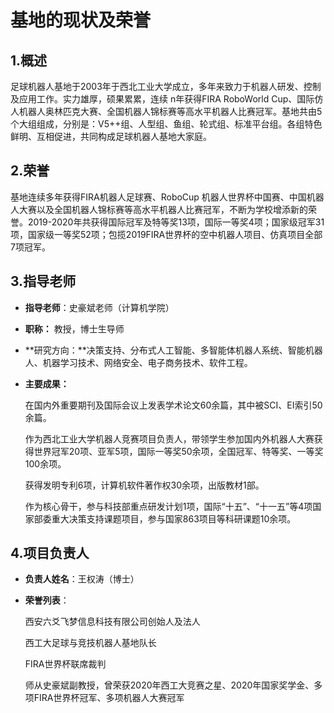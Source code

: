 # 基地的现状及荣誉

## 1.概述

足球机器人基地于2003年于西北工业大学成立，多年来致力于机器人研发、控制及应用工作。实力雄厚，硕果累累，连续 n年获得FIRA RoboWorld Cup、国际仿人机器人奥林匹克大赛、全国机器人锦标赛等高水平机器人比赛冠军。基地共由5个大组组成，分别是：V5++组、人型组、鱼组、轮式组、标准平台组。各组特色鲜明、互相促进，共同构成足球机器人基地大家庭。

## 2.荣誉

基地连续多年获得FIRA机器人足球赛、RoboCup 机器人世界杯中国赛、中国机器人大赛以及全国机器人锦标赛等高水平机器人比赛冠军，不断为学校增添新的荣誉。2019-2020年共获得国际冠军及特等奖13项，国际一等奖4项；国家级冠军31项，国家级一等奖52项；包揽2019FIRA世界杯的空中机器人项目、仿真项目全部7项冠军。

## 3.指导老师

+ **指导老师**：史豪斌老师（计算机学院）

+ **职称：** 教授，博士生导师

+ **研究方向：**决策支持、分布式人工智能、多智能体机器人系统、智能机器人、机器学习技术、网络安全、电子商务技术、软件工程。

+ **主要成果：**

  在国内外重要期刊及国际会议上发表学术论文60余篇，其中被SCI、EI索引50余篇。

  作为西北工业大学机器人竞赛项目负责人，带领学生参加国内外机器人大赛获得世界冠军20项、亚军5项，国际一等奖50余项，全国冠军、特等奖、一等奖100余项。

  获得发明专利6项，计算机软件著作权30余项，出版教材1部。

  作为核心骨干，参与科技部重点研发计划1项，国际“十五”、“十一五”等4项国家部委重大决策支持课题项目，参与国家863项目等科研课题10余项。

## 4.项目负责人

+ **负责人姓名**：王权涛（博士）

+ **荣誉列表**：

  西安六爻飞梦信息科技有限公司创始人及法人

  西工大足球与竞技机器人基地队长

  FIRA世界杯联席裁判

  师从史豪斌副教授，曾荣获2020年西工大竞赛之星、2020年国家奖学金、多项FIRA世界杯冠军、多项机器人大赛冠军
